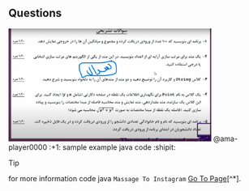 ## Questions
<img src='Questions.png' width='400px' title='Questions - سوالات'>
@ama-player0000 :+1: sample example java code :shipit:

> [!TIP]
> for more information code java `Massage To Instagram` [Go To Page](https://instagram.com/ama.player0000)[^*].
